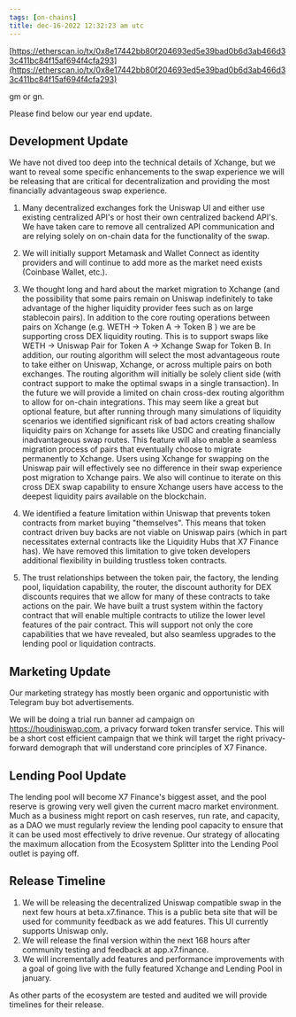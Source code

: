```yaml
---
tags: [on-chains]
title: dec-16-2022 12:32:23 am utc
---
```


[https://etherscan.io/tx/0x8e17442bb80f204693ed5e39bad0b6d3ab466d33c411bc84f15af694f4cfa293](https://etherscan.io/tx/0x8e17442bb80f204693ed5e39bad0b6d3ab466d33c411bc84f15af694f4cfa293)

gm or gn.

Please find below our year end update.

## Development Update

We have not dived too deep into the technical details of Xchange, but we want to reveal some specific enhancements to the swap experience we will be releasing that are critical for decentralization and providing the most financially advantageous swap experience.

1. Many decentralized exchanges fork the Uniswap UI and either use existing centralized API's or host their own centralized backend API's. We have taken care to remove all centralized API communication and are relying solely on on-chain data for the functionality of the swap.

2. We will initially support Metamask and Wallet Connect as identity providers and will continue to add more as the market need exists (Coinbase Wallet, etc.).

3. We thought long and hard about the market migration to Xchange (and the possibility that some pairs remain on Uniswap indefinitely to take advantage of the higher liquidity provider fees such as on large stablecoin pairs). In addition to the core routing operations between pairs on Xchange (e.g. WETH -> Token A -> Token B ) we are be supporting cross DEX liquidity routing. This is to support swaps like WETH -> Uniswap Pair for Token A -> Xchange Swap for Token B. In addition, our routing algorithm will select the most advantageous route to take either on Uniswap, Xchange, or across multiple pairs on both exchanges. The routing algorithm will initially be solely client side (with contract support to make the optimal swaps in a single transaction). In the future we will provide a limited on chain cross-dex routing algorithm to allow for on-chain integrations. This may seem like a great but optional feature, but after running through many simulations of liquidity scenarios we identified significant risk of bad actors creating shallow liquidity pairs on Xchange for assets like USDC and creating financially inadvantageous swap routes. This feature will also enable a seamless migration process of pairs that eventually choose to migrate permanently to Xchange. Users using Xchange for swapping on the Uniswap pair will effectively see no difference in their swap experience post migration to Xchange pairs. We also will continue to iterate on this cross DEX swap capability to ensure Xchange users have access to the deepest liquidity pairs available on the blockchain.

4. We identified a feature limitation within Uniswap that prevents token contracts from market buying "themselves". This means that token contract driven buy backs are not viable on Uniswap pairs (which in part necessitates external contracts like the Liquidity Hubs that X7 Finance has). We have removed this limitation to give token developers additional flexibility in building trustless token contracts.

5. The trust relationships between the token pair, the factory, the lending pool, liquidation capability, the router, the discount authority for DEX discounts requires that we allow for many of these contracts to take actions on the pair. We have built a trust system within the factory contract that will enable multiple contracts to utilize the lower level features of the pair contract. This will support not only the core capabilities that we have revealed, but also seamless upgrades to the lending pool or liquidation contracts.

## Marketing Update

Our marketing strategy has mostly been organic and opportunistic with Telegram buy bot advertisements.

We will be doing a trial run banner ad campaign on https://houdiniswap.com, a privacy forward token transfer service. This will be a short cost efficient campaign that we think will target the right privacy-forward demograph that will understand core principles of X7 Finance.

## Lending Pool Update

The lending pool will become X7 Finance's biggest asset, and the pool reserve is growing very well given the current macro market environment. Much as a business might report on cash reserves, run rate, and capacity, as a DAO we must regularly review the lending pool capacity to ensure that it can be used most effectively to drive revenue. Our strategy of allocating the maximum allocation from the Ecosystem Splitter into the Lending Pool outlet is paying off.

## Release Timeline

1. We will be releasing the decentralized Uniswap compatible swap in the next few hours at beta.x7.finance. This is a public beta site that will be used for community feedback as we add features. This UI currently supports Uniswap only.
2. We will release the final version within the next 168 hours after community testing and feedback at app.x7.finance.
3. We will incrementally add features and performance improvements with a goal of going live with the fully featured Xchange and Lending Pool in january.

As other parts of the ecosystem are tested and audited we will provide timelines for their release.
